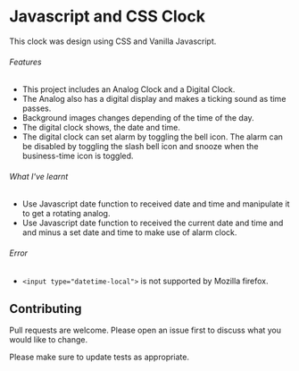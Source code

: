 # Javascript and CSS Clock

This clock was design using CSS and Vanilla Javascript.

###### Features

- This project includes an Analog Clock and a Digital Clock.
- The Analog also has a digital display and makes a ticking sound as time passes.
- Background images changes depending of the time of the day.
- The digital clock shows, the date and time.
- The digital clock can set alarm by toggling the bell icon. The alarm can be disabled by toggling the slash bell icon and snooze when the business-time icon is toggled.

###### What I've learnt

- Use Javascript date function to received date and time and manipulate it to get a rotating analog.
- Use Javascript date function to received the current date and time and and minus a set date and time to make use of alarm clock.

###### Error

- `<input type="datetime-local">` is not supported by Mozilla firefox.

## Contributing

Pull requests are welcome. Please open an issue first to discuss what you would like to change.

Please make sure to update tests as appropriate.
